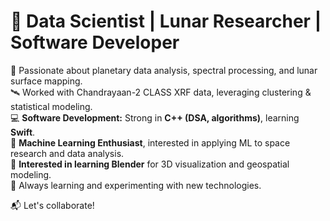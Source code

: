 # 🚀 Data Scientist | Lunar Researcher | Software Developer  

🔬 Passionate about planetary data analysis, spectral processing, and lunar surface mapping.  
🛰️ Worked with Chandrayaan-2 CLASS XRF data, leveraging clustering & statistical modeling.  
💻 **Software Development:** Strong in **C++ (DSA, algorithms)**, learning **Swift**.  
🤖 **Machine Learning Enthusiast**, interested in applying ML to space research and data analysis.  
🎨 **Interested in learning Blender** for 3D visualization and geospatial modeling.    
🌱 Always learning and experimenting with new technologies.  

📬 Let's collaborate!
